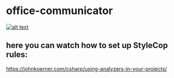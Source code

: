 # office-communicator
  
[![alt text](https://ci.appveyor.com/api/projects/status/github/OfficeCommunicator/office-communicator "Title")](https://ci.appveyor.com/project/darkwizz/office-communicator)
  
## here you can watch how to set up StyleCop rules:  
https://johnkoerner.com/csharp/using-analyzers-in-your-projects/
